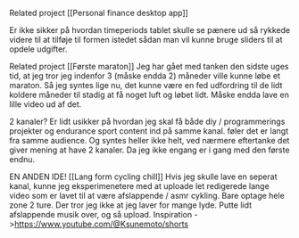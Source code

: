Related project [[Personal finance desktop app]]

Er ikke sikker på hvordan timeperiods tablet skulle se pænere ud så rykkede videre til at tilføje til formen istedet sådan man vil kunne bruge sliders til at opdele udgifter.




Related project [[Første maraton]]
Jeg har gået med tanken den sidste uges tid, at jeg tror jeg indenfor 3 (måske endda 2) måneder ville kunne løbe et maraton. Så jeg syntes lige nu, det kunne være en fed udfordring til de lidt koldere måneder til stadig at få noget luft og løbet lidt. Måske endda lave en lille video ud af det.




2 kanaler?
Er lidt usikker på hvordan jeg skal få både diy / programmerings projekter og endurance sport content ind på samme kanal. føler det er langt fra samme audience. Og syntes heller ikke helt, ved nærmere eftertanke det giver mening at have 2 kanaler. Da jeg ikke engang er i gang med den første endnu.


EN ANDEN IDE! [[Lang form cycling chill]]
Hvis jeg skulle lave en seperat kanal, kunne jeg eksperimenetere med at uploade let redigerede lange video som er lavet til at være afslappende / asmr cykling. Bare optage hele zone 2 ture. Der tror jeg ikke at jeg laver for mange lyde. Putte lidt afslappende musik over, og så upload. Inspiration ->https://www.youtube.com/@Ksunemoto/shorts



